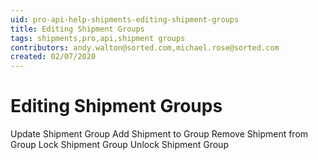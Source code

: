 ```yaml
---
uid: pro-api-help-shipments-editing-shipment-groups
title: Editing Shipment Groups
tags: shipments,pro,api,shipment groups
contributors: andy.walton@sorted.com,michael.rose@sorted.com
created: 02/07/2020
---
```

# Editing Shipment Groups

Update Shipment Group
Add Shipment to Group
Remove Shipment from Group
Lock Shipment Group
Unlock Shipment Group

